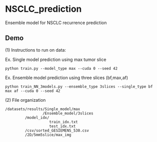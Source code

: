 # NSCLC_prediction
Ensemble model for NSCLC recurrence prediction

## Demo
(1) Instructions to run on data:

   Ex. Single model prediction using max tumor slice

    python train.py --model_type max --cuda 0 --seed 42

   Ex. Ensemble model prediction using three slices (bf,max,af)

    python train_NN_3models.py --ensemble_type 3slices --single_type bf max af --cuda 0 --seed 42

(2)  File organization

    /datasets/results/Single_model/max
                     /Ensemble_model/3slices
             /model_idx/
                        train_idx.txt
                        test_idx.txt
             /csv/sorted_GESIEMENS_530.csv
             /2D/5mm5slice/max_img
